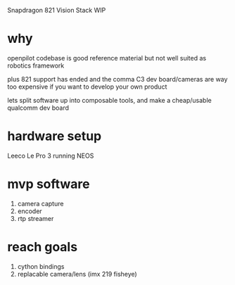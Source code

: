 Snapdragon 821 Vision Stack WIP

# why

openpilot codebase is good reference material but not well suited as robotics framework

plus 821 support has ended and the comma C3 dev board/cameras are way too expensive if you want to develop your own product

lets split software up into composable tools, and make a cheap/usable qualcomm dev board

# hardware setup

Leeco Le Pro 3 running NEOS

# mvp software

1. camera capture
2. encoder
3. rtp streamer

# reach goals

1. cython bindings
2. replacable camera/lens (imx 219 fisheye)
